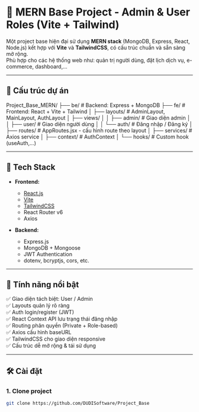 # 🌱 MERN Base Project - Admin & User Roles (Vite + Tailwind)

Một project base hiện đại sử dụng **MERN stack** (MongoDB, Express, React, Node.js) kết hợp với **Vite** và **TailwindCSS**, có cấu trúc chuẩn và sẵn sàng mở rộng.  
Phù hợp cho các hệ thống web như: quản trị người dùng, đặt lịch dịch vụ, e-commerce, dashboard,...

---

## 📂 Cấu trúc dự án

Project_Base_MERN/
├── be/ # Backend: Express + MongoDB
├── fe/ # Frontend: React + Vite + Tailwind
│ ├── layouts/ # AdminLayout, MainLayout, AuthLayout
│ ├── views/
│ │ ├── admin/ # Giao diện admin
│ │ ├── user/ # Giao diện người dùng
│ │ └── auth/ # Đăng nhập / Đăng ký
│ ├── routes/ # AppRoutes.jsx - cấu hình route theo layout
│ ├── services/ # Axios service
│ ├── context/ # AuthContext
│ └── hooks/ # Custom hook (useAuth,...)


---

## 🚀 Tech Stack

- **Frontend:**
  - [React.js](https://reactjs.org/)
  - [Vite](https://vitejs.dev/)
  - [TailwindCSS](https://tailwindcss.com/)
  - React Router v6
  - Axios

- **Backend:**
  - Express.js
  - MongoDB + Mongoose
  - JWT Authentication
  - dotenv, bcryptjs, cors, etc.

---

## 🧠 Tính năng nổi bật

✅ Giao diện tách biệt: User / Admin  
✅ Layouts quản lý rõ ràng  
✅ Auth login/register (JWT)  
✅ React Context API lưu trạng thái đăng nhập  
✅ Routing phân quyền (Private + Role-based)  
✅ Axios cấu hình baseURL  
✅ TailwindCSS cho giao diện responsive  
✅ Cấu trúc dễ mở rộng & tái sử dụng

---

## 🛠️ Cài đặt

### 1. Clone project

```bash
git clone https://github.com/DUDISoftware/Project_Base

